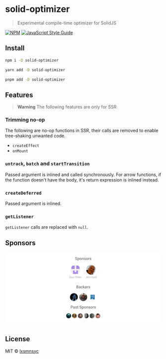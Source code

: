 # solid-optimizer

> Experimental compile-time optimizer for SolidJS

[![NPM](https://img.shields.io/npm/v/solid-optimizer.svg)](https://www.npmjs.com/package/solid-optimizer) [![JavaScript Style Guide](https://badgen.net/badge/code%20style/airbnb/ff5a5f?icon=airbnb)](https://github.com/airbnb/javascript)

## Install

```bash
npm i -D solid-optimizer
```

```bash
yarn add -D solid-optimizer
```

```bash
pnpm add -D solid-optimizer
```

## Features

> **Warning**
> The following features are only for SSR

### Trimming no-op

The following are no-op functions in SSR, their calls are removed to enable tree-shaking unwanted code.

- `createEffect`
- `onMount`

### `untrack`, `batch` and `startTransition`

Passed argument is inlined and called synchronously. For arrow functions, if the function doesn't have the body, it's return expression is inlined instead.

### `createDeferred`

Passed argument is inlined.

### `getListener`

`getListener` calls are replaced with `null`.

## Sponsors

![Sponsors](https://github.com/lxsmnsyc/sponsors/blob/main/sponsors.svg?raw=true)


## License

MIT © [lxsmnsyc](https://github.com/lxsmnsyc)

